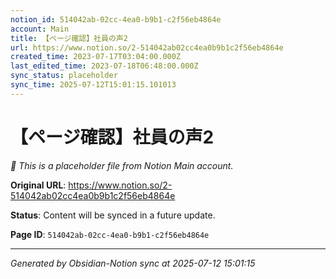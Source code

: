 ```yaml
---
notion_id: 514042ab-02cc-4ea0-b9b1-c2f56eb4864e
account: Main
title: 【ページ確認】社員の声2
url: https://www.notion.so/2-514042ab02cc4ea0b9b1c2f56eb4864e
created_time: 2023-07-17T03:04:00.000Z
last_edited_time: 2023-07-18T06:48:00.000Z
sync_status: placeholder
sync_time: 2025-07-12T15:01:15.101013
---
```


# 【ページ確認】社員の声2

*🔄 This is a placeholder file from Notion Main account.*

**Original URL**: https://www.notion.so/2-514042ab02cc4ea0b9b1c2f56eb4864e

**Status**: Content will be synced in a future update.

**Page ID**: `514042ab-02cc-4ea0-b9b1-c2f56eb4864e`

---

*Generated by Obsidian-Notion sync at 2025-07-12 15:01:15*
